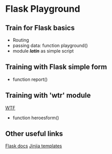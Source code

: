 # Flask Playground

## Train for Flask basics

- Routing
- passing data: function playground()
- module **_latin_** as simple script

## Training with Flask simple form

- function report()

## Training with 'wtr' module

[WTF](https://wtforms.readthedocs.io/en/2.3.x/)

- function heroesform()

## Other useful links

[Flask docs](https://flask.palletsprojects.com/en/2.0.x/)
[Jinjia templates](https://jinja.palletsprojects.com/en/3.0.x/)
